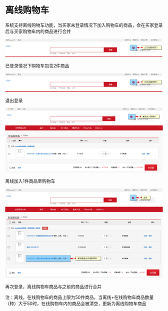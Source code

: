 # 离线购物车

系统支持离线购物车功能，当买家未登录情况下加入购物车的商品，会在买家登录后与买家购物车内的商品进行合并

![](images/offline_cart01.png)

已登录情况下购物车包含2件商品

![](images/offline_cart01.png)

退出登录

![](images/offline_cart03.png)

离线加入1件商品至购物车

![](images/offline_cart04.png)

再次登录，离线购物车商品与之前的商品进行合并

注：离线，在线购物车的商品上限为50件商品，当离线+在线购物车商品数量（种）大于50时，在线购物车内的商品会被清空，更新为离线购物车商品
